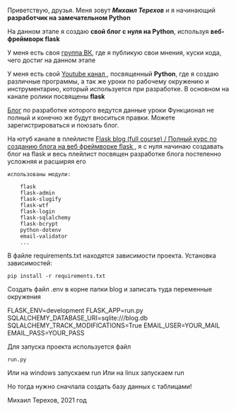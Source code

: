 Приветствую, друзья. Меня зовут **_Михаил Терехов_** и я начинающий **разработчик
на замечательном Python**

На данном этапе я создаю **свой блог с нуля на Python**, используя **веб-фреймворк flask**

У меня есть своя [группа ВК](https://vk.com/python_for_me), где я публикую свои мнения,
куски кода, чего достиг на данном этапе

У меня есть свой [Youtube канал ](https://www.youtube.com/channel/UCLr7DxWBT0NWZv_w4uvLJaw),
посвященный **Python**, где я создаю различные программы, 
а так же уроки по рабочему окружению и инструментарию, который используется при разработке.
В основном на канале ролики посвящены **flask**

[Блог](http://mikedoit.pythonanywhere.com/) по разработке которого ведутся данные уроки
Функционал не полный и конечно же будут вноситься правки. Можете зарегистрироваться и поюзать блог.


На ютуб канале в плейлисте 
[Flask blog (full course) / Полный курс по созданию блога на веб фреймворке flask ](https://www.youtube.com/watch?v=dAfYYhC0RFQ&list=PLq89pZIwXSou6UxWQahrfRUGYpta43md4),
я с нуля начинаю создавать блог на flask и весь плейлист посвящен разработке блога постепенно усложняя и расширяя его

    использованы модули:

        flask
        flask-admin
        flask-slugify
        flask-wtf
        flask-login
        flask-sqlalchemy
        flask-bcrypt
        python-dotenv
        email-validator
        ...


В файле requirements.txt находятся зависимости проекта. 
Установка зависимостей:
    
    pip install -r requirements.txt


Создать файл .env в корне папки blog и записать туда переменные окружения

FLASK_ENV=development
FLASK_APP=run.py
SQLALCHEMY_DATABASE_URI=sqlite:///blog.db
SQLALCHEMY_TRACK_MODIFICATIONS=True
EMAIL_USER=YOUR_MAIL
EMAIL_PASS=YOUR_PASS


Для запуска проекта используется файл

    run.py

Или на windows запускаем run
Или на linux запускаем run

Но тогда нужно сначлала создать базу данных с таблицами!



Михаил Терехов, 2021 год

